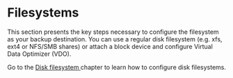 # Filesystems

This section presents the key steps necessary to configure the filesystem as your backup destination. You can use a regular disk filesystem \(e.g. xfs, ext4  or NFS/SMB shares\) or attach a block device and configure Virtual Data Optimizer \(VDO\).  

Go to the [Disk filesystem ](disk-filesystem.md)chapter to learn how to configure disk filesystems.

